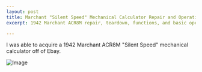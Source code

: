 ```yaml
---
layout: post
title: Marchant "Silent Speed" Mechanical Calculator Repair and Operation.
excerpt: 1942 Marchant ACR8M repair, teardown, functions, and basic operation.

---
```


I was able to acquire a 1942 Marchant ACR8M "Silent Speed" mechanical calculator off of Ebay. 

![Image](https://starwarsfan2099.github.io/public/2020-5-26/DSC_5599_2)
